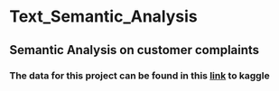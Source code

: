 # Text_Semantic_Analysis
## Semantic Analysis on customer complaints
### The data for this project can be found in this [link](https://www.kaggle.com/code/mchirico/analyzing-text-in-consumer-complaints/data) to kaggle
